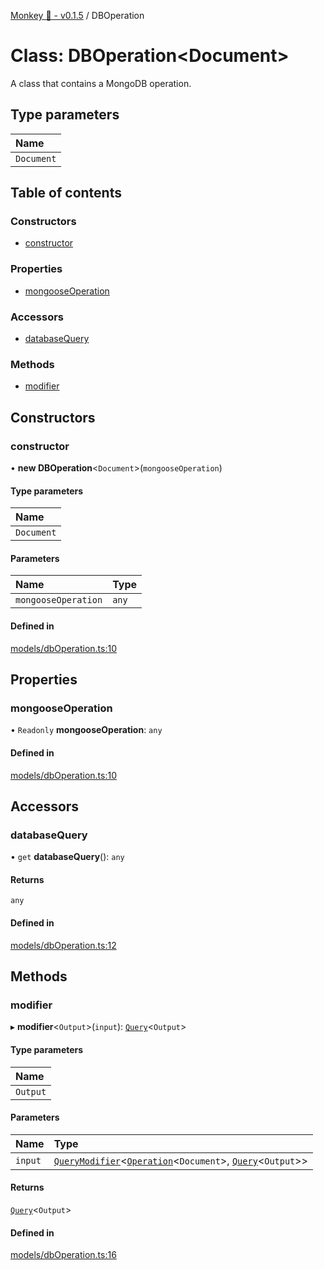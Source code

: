 [Monkey 🐒 - v0.1.5](../README.md) / DBOperation

# Class: DBOperation<Document\>

A class that contains a MongoDB operation.

## Type parameters

| Name |
| :------ |
| `Document` |

## Table of contents

### Constructors

- [constructor](DBOperation.md#constructor)

### Properties

- [mongooseOperation](DBOperation.md#mongooseoperation)

### Accessors

- [databaseQuery](DBOperation.md#databasequery)

### Methods

- [modifier](DBOperation.md#modifier)

## Constructors

### constructor

• **new DBOperation**<`Document`\>(`mongooseOperation`)

#### Type parameters

| Name |
| :------ |
| `Document` |

#### Parameters

| Name | Type |
| :------ | :------ |
| `mongooseOperation` | `any` |

#### Defined in

[models/dbOperation.ts:10](https://github.com/bpisano/monkey/blob/9279d43/src/models/dbOperation.ts#L10)

## Properties

### mongooseOperation

• `Readonly` **mongooseOperation**: `any`

#### Defined in

[models/dbOperation.ts:10](https://github.com/bpisano/monkey/blob/9279d43/src/models/dbOperation.ts#L10)

## Accessors

### databaseQuery

• `get` **databaseQuery**(): `any`

#### Returns

`any`

#### Defined in

[models/dbOperation.ts:12](https://github.com/bpisano/monkey/blob/9279d43/src/models/dbOperation.ts#L12)

## Methods

### modifier

▸ **modifier**<`Output`\>(`input`): [`Query`](../interfaces/Query.md)<`Output`\>

#### Type parameters

| Name |
| :------ |
| `Output` |

#### Parameters

| Name | Type |
| :------ | :------ |
| `input` | [`QueryModifier`](../interfaces/QueryModifier.md)<[`Operation`](../interfaces/Operation.md)<`Document`\>, [`Query`](../interfaces/Query.md)<`Output`\>\> |

#### Returns

[`Query`](../interfaces/Query.md)<`Output`\>

#### Defined in

[models/dbOperation.ts:16](https://github.com/bpisano/monkey/blob/9279d43/src/models/dbOperation.ts#L16)
